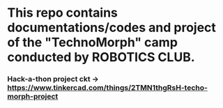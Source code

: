# This repo contains documentations/codes and project of the "TechnoMorph" camp conducted by ROBOTICS CLUB.
### Hack-a-thon project ckt -> https://www.tinkercad.com/things/2TMN1thgRsH-techo-morph-project ###

